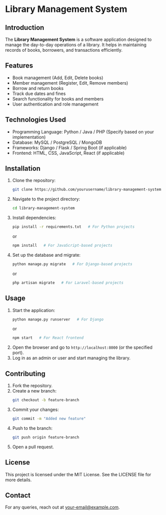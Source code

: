# Library Management System

## Introduction
The **Library Management System** is a software application designed to manage the day-to-day operations of a library. It helps in maintaining records of books, borrowers, and transactions efficiently.

## Features
- Book management (Add, Edit, Delete books)
- Member management (Register, Edit, Remove members)
- Borrow and return books
- Track due dates and fines
- Search functionality for books and members
- User authentication and role management

## Technologies Used
- Programming Language: Python / Java / PHP (Specify based on your implementation)
- Database: MySQL / PostgreSQL / MongoDB
- Frameworks: Django / Flask / Spring Boot (if applicable)
- Frontend: HTML, CSS, JavaScript, React (if applicable)

## Installation
1. Clone the repository:
   ```bash
   git clone https://github.com/yourusername/library-management-system.git
   ```
2. Navigate to the project directory:
   ```bash
   cd library-management-system
   ```
3. Install dependencies:
   ```bash
   pip install -r requirements.txt   # For Python projects
   ```
   or
   ```bash
   npm install   # For JavaScript-based projects
   ```
4. Set up the database and migrate:
   ```bash
   python manage.py migrate   # For Django-based projects
   ```
   or
   ```bash
   php artisan migrate   # For Laravel-based projects
   ```

## Usage
1. Start the application:
   ```bash
   python manage.py runserver   # For Django
   ```
   or
   ```bash
   npm start   # For React frontend
   ```
2. Open the browser and go to `http://localhost:8000` (or the specified port).
3. Log in as an admin or user and start managing the library.

## Contributing
1. Fork the repository.
2. Create a new branch:
   ```bash
   git checkout -b feature-branch
   ```
3. Commit your changes:
   ```bash
   git commit -m "Added new feature"
   ```
4. Push to the branch:
   ```bash
   git push origin feature-branch
   ```
5. Open a pull request.

## License
This project is licensed under the MIT License. See the LICENSE file for more details.

## Contact
For any queries, reach out at [your-email@example.com](mailto:your-email@example.com).
